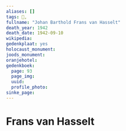 ```yaml
---
aliases: []
tags: 👤, 
fullname: "Johan Barthold Frans van Hasselt"
death_year: 1942
death_date: 1942-09-10
wikipedia:
gedenkplaat: yes
holocaust_monument:
joods_monument:
oranjehotel:
gedenkboek:
  page: 93
  page_img: 
  uuid: 
  profile_photo: 
sinke_page:
---
```


# Frans van Hasselt
